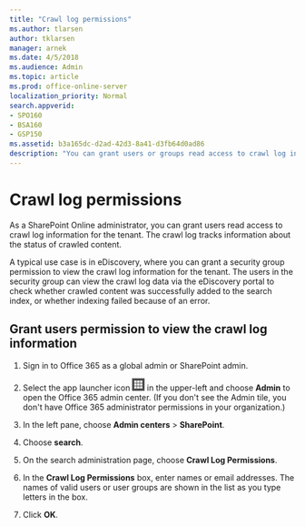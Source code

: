 ```yaml
---
title: "Crawl log permissions"
ms.author: tlarsen
author: tklarsen
manager: arnek
ms.date: 4/5/2018
ms.audience: Admin
ms.topic: article
ms.prod: office-online-server
localization_priority: Normal
search.appverid:
- SPO160
- BSA160
- GSP150
ms.assetid: b3a165dc-d2ad-42d3-8a41-d3fb64d0ad86
description: "You can grant users or groups read access to crawl log information for the tenant. A typical use case is in eDiscovery, where users may need to check whether crawled content was in fact added to the search index."
---
```


# Crawl log permissions

As a SharePoint Online administrator, you can grant users read access to crawl log information for the tenant. The crawl log tracks information about the status of crawled content. 
  
A typical use case is in eDiscovery, where you can grant a security group permission to view the crawl log information for the tenant. The users in the security group can view the crawl log data via the eDiscovery portal to check whether crawled content was successfully added to the search index, or whether indexing failed because of an error.
  
## Grant users permission to view the crawl log information
<a name="__top"> </a>

1. Sign in to Office 365 as a global admin or SharePoint admin.
    
2. Select the app launcher icon ![The icon that looks like a waffle and represents a button click that will reveal multiple application tiles for selection.](media/3b8a317e-13ba-4bd4-864e-1ccd47af39ee.png) in the upper-left and choose **Admin** to open the Office 365 admin center. (If you don't see the Admin tile, you don't have Office 365 administrator permissions in your organization.) 
    
3. In the left pane, choose **Admin centers** \> **SharePoint**.
    
4. Choose **search**.
    
5. On the search administration page, choose **Crawl Log Permissions**.
    
6. In the **Crawl Log Permissions** box, enter names or email addresses. The names of valid users or user groups are shown in the list as you type letters in the box. 
    
7. Click **OK**.
    

